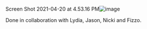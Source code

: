 
Screen Shot 2021-04-20 at 4.53.16 PM![image](https://user-images.githubusercontent.com/66962689/115468656-02c00780-a1f9-11eb-8ee6-514119d6062f.png)


Done in collaboration with Lydia, Jason, Nicki and Fizzo.
